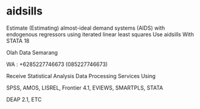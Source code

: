 # aidsills
Estimate (Estimating) almost-ideal demand systems (AIDS) with endogenous regressors using iterated linear least squares Use aidsills With STATA 18

Olah Data Semarang

WA : +6285227746673 (085227746673)

Receive Statistical Analysis Data Processing Services Using

SPSS, AMOS, LISREL, Frontier 4.1, EVIEWS, SMARTPLS, STATA

DEAP 2.1, ETC
